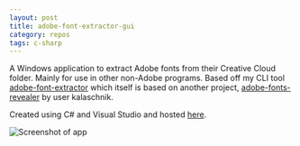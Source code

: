 ```yaml
---
layout: post
title: adobe-font-extractor-gui
category: repos
tags: c-sharp
---
```

A Windows application to extract Adobe fonts from their Creative Cloud folder. Mainly for use in other non-Adobe programs. Based off my CLI tool [adobe-font-extractor](https://github.com/bustinbung/adobe-font-extractor) which itself is based on another project, [adobe-fonts-revealer](https://github.com/Kalaschnik/adobe-fonts-revealer) by user kalaschnik.

Created using C# and Visual Studio and hosted [here](https://github.com/bustinbung/adobe_font_extractor_gui).

![Screenshot of app](https://camo.githubusercontent.com/34d41049b44c81fe5bf2fda00fb07fefcbd892911322475bcc5fd76af144c8f8/68747470733a2f2f692e6962622e636f2f4c524c67467a432f323032312d31322d32312d30332d34392d33372d41646f62652d466f6e742d457874726163746f722e706e67)